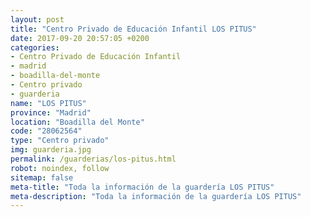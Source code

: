 ```yaml
---
layout: post
title: "Centro Privado de Educación Infantil LOS PITUS"
date: 2017-09-20 20:57:05 +0200
categories:
- Centro Privado de Educación Infantil
- madrid
- boadilla-del-monte
- Centro privado
- guarderia
name: "LOS PITUS"
province: "Madrid"
location: "Boadilla del Monte"
code: "28062564"
type: "Centro privado"
img: guarderia.jpg
permalink: /guarderias/los-pitus.html
robot: noindex, follow
sitemap: false
meta-title: "Toda la información de la guardería LOS PITUS"
meta-description: "Toda la información de la guardería LOS PITUS"
---
```

